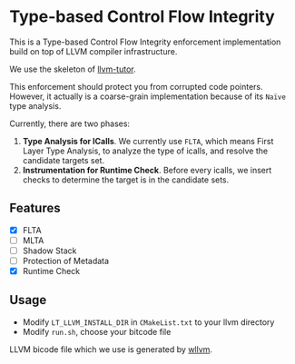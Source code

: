 # Type-based Control Flow Integrity

This is a Type-based Control Flow Integrity enforcement implementation build on top of LLVM compiler infrastructure.

We use the skeleton of [llvm-tutor](https://github.com/banach-space/llvm-tutor).

This enforcement should protect you from corrupted code pointers. However, it actually is a coarse-grain implementation because of its `Naïve` type analysis.

Currently, there are two phases:

1. __Type Analysis for ICalls__. We currently use `FLTA`, which means First Layer Type Analysis, to analyze the type of icalls, and resolve the candidate targets set.
2. __Instrumentation for Runtime Check__. Before every icalls, we insert checks to determine the target is in the candidate sets.

## Features

- [x] FLTA
- [ ] MLTA
- [ ] Shadow Stack
- [ ] Protection of Metadata
- [x] Runtime Check

## Usage

* Modify `LT_LLVM_INSTALL_DIR` in `CMakeList.txt` to your llvm directory
* Modify `run.sh`, choose your bitcode file

LLVM bicode file which we use is generated by [wllvm](https://github.com/travitch/whole-program-llvm).
